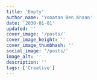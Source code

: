 ```yaml
---
title: 'Empty'
author_name: 'Yonatan Ben Knaan'
date: '2030-01-01'
updated: ''
cover_image: '/posts/'
cover_image_height: ''
cover_image_thumbhash: ''
social_image: '/posts/'
image_alt: ''
description: ''
tags: ['Creative']
---
```

<!-- {{ $doc.description }} -->

<!-- ::lazy-img{src="/posts/..." thumbhash="" alt="" desc=""}
:: -->

<!-- ![...](/posts/.../...) -->

<!-- ::YouTubePlayer{videoId="" title=""}
:: -->

<!-- ![image](md-content-types/Yonatan_Kof.png)
*Now that's one good looking Kof* -->